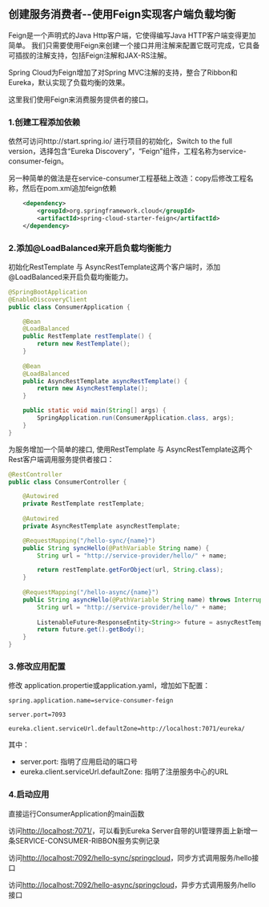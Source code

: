 ## 创建服务消费者--使用Feign实现客户端负载均衡

Feign是一个声明式的Java Http客户端，它使得编写Java HTTP客户端变得更加简单。
我们只需要使用Feign来创建一个接口并用注解来配置它既可完成，它具备可插拔的注解支持，包括Feign注解和JAX-RS注解。

Spring Cloud为Feign增加了对Spring MVC注解的支持，整合了Ribbon和Eureka，默认实现了负载均衡的效果。

这里我们使用Feign来消费服务提供者的接口。

### 1.创建工程添加依赖

依然可访问http://start.spring.io/ 进行项目的初始化，Switch to the full version，选择包含“Eureka Discovery”，“Feign”组件，工程名称为service-consumer-feign。

另一种简单的做法是在service-consumer工程基础上改造：copy后修改工程名称，然后在pom.xml追加feign依赖

```xml
	<dependency>
		<groupId>org.springframework.cloud</groupId>
		<artifactId>spring-cloud-starter-feign</artifactId>
	</dependency>
```

### 2.添加@LoadBalanced来开启负载均衡能力

初始化RestTemplate 与 AsyncRestTemplate这两个客户端时，添加@LoadBalanced来开启负载均衡能力。

```Java
@SpringBootApplication
@EnableDiscoveryClient
public class ConsumerApplication {

	@Bean
	@LoadBalanced
	public RestTemplate restTemplate() {
		return new RestTemplate();
	}
	
	@Bean
	@LoadBalanced
	public AsyncRestTemplate asyncRestTemplate() {
		return new AsyncRestTemplate();
	}

	public static void main(String[] args) {
		SpringApplication.run(ConsumerApplication.class, args);
	}
}
```

为服务增加一个简单的接口,  使用RestTemplate 与 AsyncRestTemplate这两个Rest客户端调用服务提供者接口：

```Java
@RestController
public class ConsumerController {

	@Autowired
	private RestTemplate restTemplate;
	
	@Autowired 
	private AsyncRestTemplate asyncRestTemplate;

	@RequestMapping("/hello-sync/{name}")
	public String syncHello(@PathVariable String name) {
		String url = "http://service-provider/hello/" + name;

		return restTemplate.getForObject(url, String.class);
	}
	
	@RequestMapping("/hello-async/{name}")
	public String asyncHello(@PathVariable String name) throws InterruptedException, ExecutionException {
		String url = "http://service-provider/hello/" + name;
		
		ListenableFuture<ResponseEntity<String>> future = asnycRestTemplate.getForEntity(url, String.class);
		return future.get().getBody();
	}
}	
```

### 3.修改应用配置
修改 application.propertie或application.yaml，增加如下配置：

```
spring.application.name=service-consumer-feign

server.port=7093

eureka.client.serviceUrl.defaultZone=http://localhost:7071/eureka/
```
其中：

* server.port: 指明了应用启动的端口号
* eureka.client.serviceUrl.defaultZone: 指明了注册服务中心的URL

### 4.启动应用
直接运行ConsumerApplication的main函数

访问[http://localhost:7071/](http://localhost:7071/)，可以看到Eureka Server自带的UI管理界面上新增一条SERVICE-CONSUMER-RIBBON服务实例记录

访问[http://localhost:7092/hello-sync/springcloud](http://localhost:7092/hello-sync/springcloud)，同步方式调用服务/hello接口

访问[http://localhost:7092/hello-async/springcloud](http://localhost:7092/hello-async/springcloud)，异步方式调用服务/hello接口

